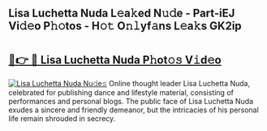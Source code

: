 ## Lisa Luchetta Nuda L𝚎a𝚔ed N𝚞𝚍e - Part-iEJ Vi𝚍𝚎o P𝚑𝚘tos - H𝚘𝚝 O𝚗𝚕yf𝚊ns L𝚎a𝚔s GK2ip

# <h2><a href="http://kf9fcp.oniu.top/?m=Lisa+Luchetta+Nuda">🔗👉 🔴 Lisa Luchetta Nuda P𝚑ot𝚘𝚜 V𝚒d𝚎o</a></h2>

[![Lisa Luchetta Nuda Nu𝚍e𝚜](https://i.imgur.com/0qMVB7G.gif)](http://kf9fcp.oniu.top/?m=Lisa+Luchetta+Nuda)
Online thought leader Lisa Luchetta Nuda, celebrated for publishing dance and lifestyle material, consisting of performances and personal blogs. The public face of Lisa Luchetta Nuda exudes a sincere and friendly demeanor, but the intricacies of his personal life remain shrouded in secrecy.  
